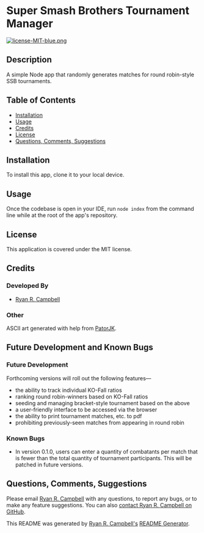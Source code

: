 # Super Smash Brothers Tournament Manager

[![license-MIT-blue.png](https://img.shields.io/badge/license-MIT-blue)](#License)

## Description
A simple Node app that randomly generates matches for round robin-style SSB tournaments.

## Table of Contents
- [Installation](#installation)
- [Usage](#usage)
- [Credits](#credits)
- [License](#license)
- [Questions, Comments, Suggestions](#questions-comments-suggestions)

## Installation
To install this app, clone it to your local device.

## Usage
Once the codebase is open in your IDE, run `node index` from the command line while at the root of the app's repository.

## License
This application is covered under the MIT license.

## Credits
### Developed By
- [Ryan R. Campbell](https://www.github.com/rrcampbell-exe/)

### Other
ASCII art generated with help from [PatorJK](https://patorjk.com/software/taag/).

## Future Development and Known Bugs
### Future Development
Forthcoming versions will roll out the following features—
- the ability to track individual KO-Fall ratios
- ranking round robin-winners based on KO-Fall ratios
- seeding and managing bracket-style tournament based on the above
- a user-friendly interface to be accessed via the browser
- the ability to print tournament matches, etc. to pdf
- prohibiting previously-seen matches from appearing in round robin


### Known Bugs
- In version 0.1.0, users can enter a quantity of combatants per match that is fewer than the total quantity of tournament participants. This will be patched in future versions.

## Questions, Comments, Suggestions
Please email [Ryan R. Campbell](mailto:campbell.ryan.r@gmail.com) with any questions, to report any bugs, or to make any feature suggestions. You can also [contact Ryan R. Campbell on GitHub](https://www.github.com/rrcampbell-exe/).

This README was generated by [Ryan R. Campbell's](https://www.github.com/rrcampbell-exe/) [README Generator](https://github.com/rrcampbell-exe/readme-generator).